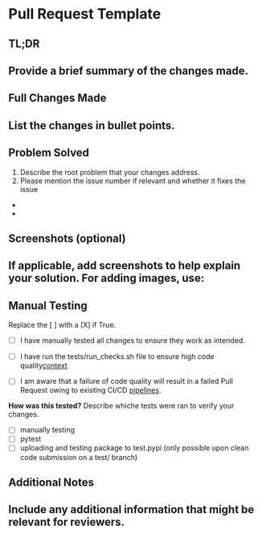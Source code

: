 # Pull Request Template

## TL;DR
Provide a brief summary of the changes made.
- 

## Full Changes Made
List the changes in bullet points.
- 


## Problem Solved
1. Describe the root problem that your changes address.  
2. Please mention the issue number if relevant and whether it fixes the issue  
- 
-

## Screenshots (optional)
If applicable, add screenshots to help explain your solution. For adding images, use:  
- 


## Manual Testing
Replace the [ ] with a [X] if True.  
- [ ] I have manually tested all changes to ensure they work as intended.  
- [ ] I have run the tests/run_checks.sh file to ensure high code quality[context](https://github.com/444B/streamlit-analytics2/actions)  
- [ ] I am aware that a failure of code quality will result in a failed Pull Request owing to existing CI/CD [pipelines](https://github.com/444B/streamlit-analytics2/actions).


**How was this tested?**
Describe whiche tests were ran to verify your changes.  
- [ ] manually testing
- [ ] pytest
- [ ] uploading and testing package to test.pypi (only possible upon clean code submission on a test/ branch)

## Additional Notes
Include any additional information that might be relevant for reviewers.  
- 